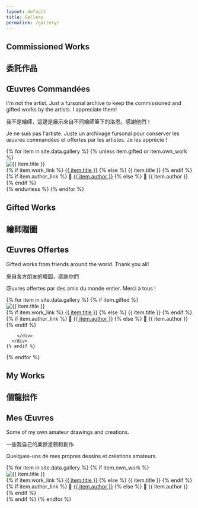 ```yaml
---
layout: default
title: Gallery
permalink: /gallery/
---
```


<!-- 委託圖區域 -->
<div class="section-title">
  <h2 class="lang-en">Commissioned Works</h2>
  <h2 class="lang-zh">委託作品</h2>
  <h2 class="lang-fr">Œuvres Commandées</h2>
</div>

<div class="content gallery-description">
  <p class="lang-en">
    I'm not the artist. Just a fursonal archive to keep the commissioned and gifted works by the artists. I appreciate them!
  </p>
  <p class="lang-zh">
    我不是繪師，這邊是展示來自不同繪師筆下的洛恩。感謝他們！
  </p>
  <p class="lang-fr">
    Je ne suis pas l'artiste. Juste un archivage fursonal pour conserver les œuvres commandées et offertes par les artistes. Je les apprécie !
  </p>
</div>

<div class="grid" id="commissioned-grid">
  {% for item in site.data.gallery %}
    {% unless item.gifted or item.own_work %}
      <div class="grid-item fade-in" tabindex="0">
        <img src="{{ item.image }}" alt="{{ item.title }}" />
        <div class="overlay">
          <div class="title">
            {% if item.work_link %}
              <a href="{{ item.work_link }}" target="_blank" rel="noopener noreferrer">{{ item.title }}</a>
            {% else %}
              {{ item.title }}
            {% endif %}
          </div>
          <div class="artist">
            {% if item.author_link %}
              🎨 <a href="{{ item.author_link }}" target="_blank" rel="noopener noreferrer">{{ item.author }}</a>
            {% else %}
              🎨 {{ item.author }}
            {% endif %}
          </div>
        </div>
      </div>
    {% endunless %}
  {% endfor %}
</div>

<!-- 贈圖區域 -->
<div class="section-title">
  <h2 class="lang-en">Gifted Works</h2>
  <h2 class="lang-zh">繪師贈圖</h2>
  <h2 class="lang-fr">Œuvres Offertes</h2>
</div>

<div class="content gallery-description">
  <p class="lang-en">
    Gifted works from friends around the world. Thank you all!
  </p>
  <p class="lang-zh">
    來自各方朋友的贈圖，感謝你們
  </p>
  <p class="lang-fr">
    Œuvres offertes par des amis du monde entier. Merci à tous !
  </p>
</div>

<div class="grid" id="gifted-grid">
  {% for item in site.data.gallery %}
    {% if item.gifted %}
      <div class="grid-item fade-in" tabindex="0">
        <img src="{{ item.image }}" alt="{{ item.title }}" />
        <div class="overlay">
          <div class="title">
            {% if item.work_link %}
              <a href="{{ item.work_link }}" target="_blank" rel="noopener noreferrer">{{ item.title }}</a>
            {% else %}
              {{ item.title }}
            {% endif %}
          </div>
          <div class="artist">
            {% if item.author_link %}
              🎨 <a href="{{ item.author_link }}" target="_blank" rel="noopener noreferrer">{{ item.author }}</a>
            {% else %}
              🎨 {{ item.author }}
            {% endif %}
          </div>

        </div>
      </div>
    {% endif %}
  {% endfor %}
</div>

<!-- 個龍拙作區域 -->
<div class="section-title">
  <h2 class="lang-en">My Works</h2>
  <h2 class="lang-zh">個龍拙作</h2>
  <h2 class="lang-fr">Mes Œuvres</h2>
</div>

<div class="content gallery-description">
  <p class="lang-en">
    Some of my own amateur drawings and creations.
  </p>
  <p class="lang-zh">
    一些我自己的業餘塗鴉和創作
  </p>
  <p class="lang-fr">
    Quelques-uns de mes propres dessins et créations amateurs.
  </p>
</div>

<div class="grid" id="own-work-grid">
  {% for item in site.data.gallery %}
    {% if item.own_work %}
      <div class="grid-item fade-in" tabindex="0">
        <img src="{{ item.image }}" alt="{{ item.title }}" />
        <div class="overlay">
          <div class="title">
            {% if item.work_link %}
              <a href="{{ item.work_link }}" target="_blank" rel="noopener noreferrer">{{ item.title }}</a>
            {% else %}
              {{ item.title }}
            {% endif %}
          </div>
          <div class="artist">
            {% if item.author_link %}
              🎨 <a href="{{ item.author_link }}" target="_blank" rel="noopener noreferrer">{{ item.author }}</a>
            {% else %}
              🎨 {{ item.author }}
            {% endif %}
          </div>
        </div>
      </div>
    {% endif %}
  {% endfor %}
</div>

<script src="/assets/js/gallery.js"></script>
